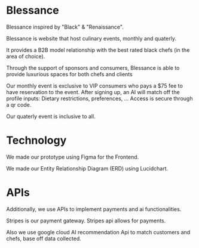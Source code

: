 # Blessance

Blessance inspired by "Black" & "Renaissance".

Blessance is website that host culinary events, monthly and quaterly. 

It provides a B2B model relationship with the best rated black chefs (in the area of choice).

Through the support of sponsors and consumers, Blessance is able to provide luxurious spaces for both chefs and clients

Our monthly event is exclusive to VIP consumers who pays a $75 fee to have reservation to the event. After signing up, an AI will match off the profile inputs: Dietary restrictions, preferences, ... Access is secure through a qr code.

Our quaterly event is inclusive to all.

# Technology

We made our prototype using Figma for the Frontend.

We made our Entity Relationship Diagram (ERD) using Lucidchart.

# APIs

Additionally, we use APIs to implement payments and ai functionalities.

Stripes is our payment gateway. Stripes api allows for payments.

Also we use google cloud AI recommendation Api to match customers and chefs, base off data collected.
